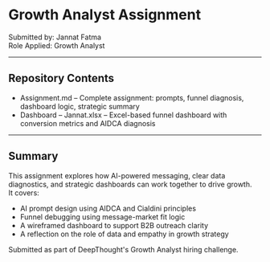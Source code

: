 # Growth Analyst Assignment

Submitted by: Jannat Fatma  
Role Applied: Growth Analyst

---

## Repository Contents

- Assignment.md – Complete assignment: prompts, funnel diagnosis, dashboard logic, strategic summary
- Dashboard – Jannat.xlsx – Excel-based funnel dashboard with conversion metrics and AIDCA diagnosis

---

## Summary

This assignment explores how AI-powered messaging, clear data diagnostics, and strategic dashboards can work together to drive growth.  
It covers:

- AI prompt design using AIDCA and Cialdini principles  
- Funnel debugging using message-market fit logic  
- A wireframed dashboard to support B2B outreach clarity  
- A reflection on the role of data and empathy in growth strategy

Submitted as part of DeepThought's Growth Analyst hiring challenge.
